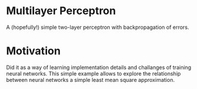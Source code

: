 # Multilayer Perceptron

A (hopefully!) simple two-layer perceptron with backpropagation of errors.

# Motivation

Did it as a way of learning implementation details and challanges of training neural networks.
This simple example allows to explore the relationship between neural networks a simple least mean square approximation.
